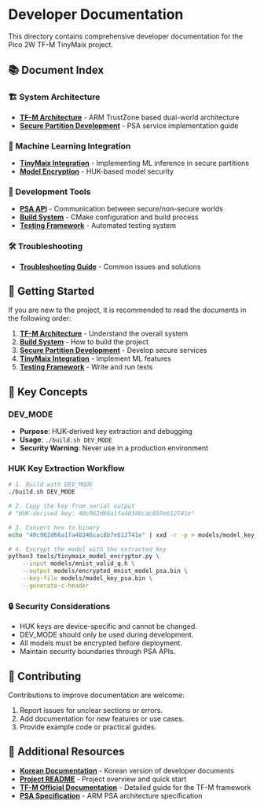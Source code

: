 # Developer Documentation

This directory contains comprehensive developer documentation for the Pico 2W TF-M TinyMaix project.

## 📚 Document Index

### 🏗️ System Architecture
- **[TF-M Architecture](./tfm-architecture.md)** - ARM TrustZone based dual-world architecture
- **[Secure Partition Development](./secure-partitions.md)** - PSA service implementation guide

### 🤖 Machine Learning Integration
- **[TinyMaix Integration](./tinymaix-integration.md)** - Implementing ML inference in secure partitions
- **[Model Encryption](./model-encryption.md)** - HUK-based model security

### 🔧 Development Tools
- **[PSA API](./psa-api.md)** - Communication between secure/non-secure worlds
- **[Build System](./build-system.md)** - CMake configuration and build process
- **[Testing Framework](./testing-framework.md)** - Automated testing system

### 🛠️ Troubleshooting
- **[Troubleshooting Guide](./troubleshooting.md)** - Common issues and solutions

## 🚀 Getting Started

If you are new to the project, it is recommended to read the documents in the following order:

1.  **[TF-M Architecture](./tfm-architecture.md)** - Understand the overall system
2.  **[Build System](./build-system.md)** - How to build the project
3.  **[Secure Partition Development](./secure-partitions.md)** - Develop secure services
4.  **[TinyMaix Integration](./tinymaix-integration.md)** - Implement ML features
5.  **[Testing Framework](./testing-framework.md)** - Write and run tests

## 🔑 Key Concepts

### DEV_MODE
- **Purpose**: HUK-derived key extraction and debugging
- **Usage**: `./build.sh DEV_MODE`
- **Security Warning**: Never use in a production environment

### HUK Key Extraction Workflow
```bash
# 1. Build with DEV_MODE
./build.sh DEV_MODE

# 2. Copy the key from serial output
# "HUK-derived key: 40c962d66a1fa40346cac8b7e612741e"

# 3. Convert hex to binary
echo "40c962d66a1fa40346cac8b7e612741e" | xxd -r -p > models/model_key_psa.bin

# 4. Encrypt the model with the extracted key
python3 tools/tinymaix_model_encryptor.py \
    --input models/mnist_valid_q.h \
    --output models/encrypted_mnist_model_psa.bin \
    --key-file models/model_key_psa.bin \
    --generate-c-header
```

### 🔒 Security Considerations
- HUK keys are device-specific and cannot be changed.
- DEV_MODE should only be used during development.
- All models must be encrypted before deployment.
- Maintain security boundaries through PSA APIs.

## 🤝 Contributing

Contributions to improve documentation are welcome:

1.  Report issues for unclear sections or errors.
2.  Add documentation for new features or use cases.
3.  Provide example code or practical guides.

## 🔗 Additional Resources

- **[Korean Documentation](../docs-ko/)** - Korean version of developer documents
- **[Project README](../README.md)** - Project overview and quick start
- **[TF-M Official Documentation](https://tf-m-user-guide.trustedfirmware.org/)** - Detailed guide for the TF-M framework
- **[PSA Specification](https://developer.arm.com/architectures/security-architectures/platform-security-architecture)** - ARM PSA architecture specification